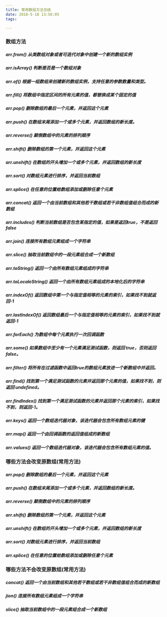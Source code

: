 ```yaml
---
title: 常用数组方法总结
date: 2018-5-18 13:56:05
tags:

---
```


### 数组方法

##### arr.from()	从类数组对象或者可迭代对象中创建一个新的数组实例

##### arr.isArray()	判断是否是一个数组对象

##### arr.of()	根据一组数组来创建新的数组实例，支持任意的参数数量和类型。

##### arr.fill()	将数组中指定区间的所有元素的值，都替换成某个固定的值

##### arr.pop()	删除数组的最后一个元素，并返回这个元素

##### arr.push()	在数组末尾添加一个或多个元素，并返回数组的新长度。

##### arr.reverse()	颠倒数组中的元素的排列顺序

##### arr.shift()	删除数组的第一个元素，并返回这个元素

##### arr.unshift()	在数组的开头增加一个或多个元素，并返回数组的新长度

##### arr.sort()	对数组元素进行排序，并返回当前数组

##### arr.splice()	在任意的位置给数组添加或删除任意个元素

##### arr.concat()	返回一个由当前数组和其他若干数组或若干非数组值组合而成的新数组

##### arr.includes()	判断当前数组是否包含某指定的值，如果是返回true，不是返回false

##### arr.join()	连接所有数组元素组成一个字符串

##### arr.slice()	抽取当前数组中的一段元素组合成一个新数组

##### arr.toString()	返回一个由所有数组元素组成的字符串

##### arr.toLocaleString()	返回一个由所有数组元素组成的本地化后的字符串

##### arr.indexOf()	返回数组中第一个与指定值相等的元素的索引，如果找不到就返回-1

##### arr.lastIndexOf()	返回数组最后一个与指定值相等的元素的索引，如果找不到就返回-1

##### arr.forEach()	为数组中每个元素执行一次回调函数

##### arr.some()	如果数组中至少有一个元素满足测试函数，则返回 true，否则返回 false。

##### arr.filter()	将所有在过滤函数中返回true的数组元素放进一个新数组中并返回。

##### arr.find()	找到第一个满足测试函数的元素并返回那个元素的值，如果找不到，则返回 undefined。

##### arr.findIndex()	找到第一个满足测试函数的元素并返回那个元素的索引，如果找不到，则返回-1。

##### arr.keys()	返回一个数组迭代器对象，该迭代器会包含所有数组元素的键

##### arr.map()	返回一个由回调函数的返回值组成的新数组

##### arr.values()	返回一个数组迭代器对象，该迭代器会包含所有数组元素的值。

### 

### 哪些方法会改变原数组(常用方法)

##### arr.pop()	删除数组的最后一个元素，并返回这个元素

##### arr.push()	在数组末尾添加一个或多个元素，并返回数组的新长度。

##### arr.reverse()	颠倒数组中的元素的排列顺序

##### arr.shift()	删除数组的第一个元素，并返回这个元素

##### arr.unshift()	在数组的开头增加一个或多个元素，并返回数组的新长度

##### arr.sort()	对数组元素进行排序，并返回当前数组

##### arr.splice()	在任意的位置给数组添加或删除任意个元素



### 哪些方法不会改变原数组(常用方法)

##### concat()	返回一个由当前数组和其他若干数组或若干非数组值组合而成的新数组

##### jion()	连接所有数组元素组成一个字符串

##### slice()	抽取当前数组中的一段元素组合成一个新数组